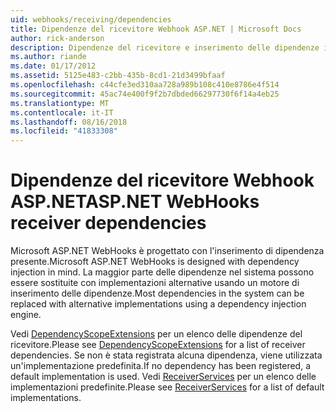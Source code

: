 ```yaml
---
uid: webhooks/receiving/dependencies
title: Dipendenze del ricevitore Webhook ASP.NET | Microsoft Docs
author: rick-anderson
description: Dipendenze del ricevitore e inserimento delle dipendenze in ASP.NET i Webhook.
ms.author: riande
ms.date: 01/17/2012
ms.assetid: 5125e483-c2bb-435b-8cd1-21d3499bfaaf
ms.openlocfilehash: c44cfe3ed310aa728a989b108c410e8786e4f514
ms.sourcegitcommit: 45ac74e400f9f2b7dbded66297730f6f14a4eb25
ms.translationtype: MT
ms.contentlocale: it-IT
ms.lasthandoff: 08/16/2018
ms.locfileid: "41833308"
---
```

# <a name="aspnet-webhooks-receiver-dependencies"></a><span data-ttu-id="5d05f-103">Dipendenze del ricevitore Webhook ASP.NET</span><span class="sxs-lookup"><span data-stu-id="5d05f-103">ASP.NET WebHooks receiver dependencies</span></span>

<span data-ttu-id="5d05f-104">Microsoft ASP.NET WebHooks è progettato con l'inserimento di dipendenza presente.</span><span class="sxs-lookup"><span data-stu-id="5d05f-104">Microsoft ASP.NET WebHooks is designed with dependency injection in mind.</span></span> <span data-ttu-id="5d05f-105">La maggior parte delle dipendenze nel sistema possono essere sostituite con implementazioni alternative usando un motore di inserimento delle dipendenze.</span><span class="sxs-lookup"><span data-stu-id="5d05f-105">Most dependencies in the system can be replaced with alternative implementations using a dependency injection engine.</span></span>

<span data-ttu-id="5d05f-106">Vedi [DependencyScopeExtensions](https://github.com/aspnet/WebHooks/blob/master/src/Microsoft.AspNet.WebHooks.Receivers/Extensions/DependencyScopeExtensions.cs) per un elenco delle dipendenze del ricevitore.</span><span class="sxs-lookup"><span data-stu-id="5d05f-106">Please see [DependencyScopeExtensions](https://github.com/aspnet/WebHooks/blob/master/src/Microsoft.AspNet.WebHooks.Receivers/Extensions/DependencyScopeExtensions.cs) for a list of receiver dependencies.</span></span> <span data-ttu-id="5d05f-107">Se non è stata registrata alcuna dipendenza, viene utilizzata un'implementazione predefinita.</span><span class="sxs-lookup"><span data-stu-id="5d05f-107">If no dependency has been registered, a default implementation is used.</span></span> <span data-ttu-id="5d05f-108">Vedi [ReceiverServices](https://github.com/aspnet/WebHooks/blob/master/src/Microsoft.AspNet.WebHooks.Receivers/Services/ReceiverServices.cs) per un elenco delle implementazioni predefinite.</span><span class="sxs-lookup"><span data-stu-id="5d05f-108">Please see [ReceiverServices](https://github.com/aspnet/WebHooks/blob/master/src/Microsoft.AspNet.WebHooks.Receivers/Services/ReceiverServices.cs) for a list of default implementations.</span></span>
